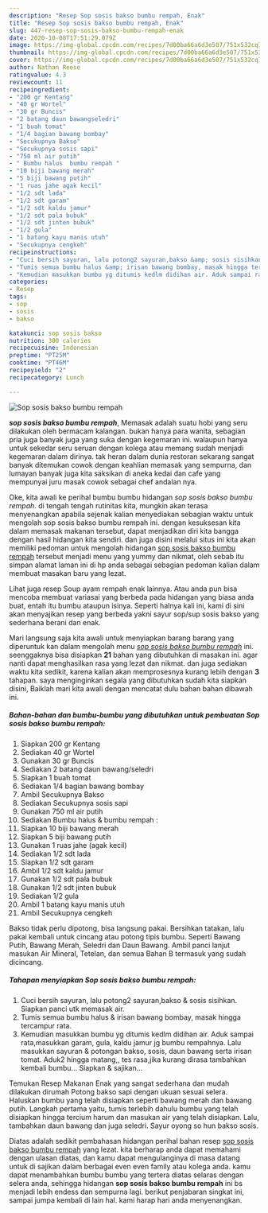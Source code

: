 ```yaml
---
description: "Resep Sop sosis bakso bumbu rempah, Enak"
title: "Resep Sop sosis bakso bumbu rempah, Enak"
slug: 447-resep-sop-sosis-bakso-bumbu-rempah-enak
date: 2020-10-08T17:51:29.079Z
image: https://img-global.cpcdn.com/recipes/7d00ba66a6d3e507/751x532cq70/sop-sosis-bakso-bumbu-rempah-foto-resep-utama.jpg
thumbnail: https://img-global.cpcdn.com/recipes/7d00ba66a6d3e507/751x532cq70/sop-sosis-bakso-bumbu-rempah-foto-resep-utama.jpg
cover: https://img-global.cpcdn.com/recipes/7d00ba66a6d3e507/751x532cq70/sop-sosis-bakso-bumbu-rempah-foto-resep-utama.jpg
author: Nathan Reese
ratingvalue: 4.3
reviewcount: 11
recipeingredient:
- "200 gr Kentang"
- "40 gr Wortel"
- "30 gr Buncis"
- "2 batang daun bawangseledri"
- "1 buah tomat"
- "1/4 bagian bawang bombay"
- "Secukupnya Bakso"
- "Secukupnya sosis sapi"
- "750 ml air putih"
- " Bumbu halus  bumbu rempah "
- "10 biji bawang merah"
- "5 biji bawang putih"
- "1 ruas jahe agak kecil"
- "1/2 sdt lada"
- "1/2 sdt garam"
- "1/2 sdt kaldu jamur"
- "1/2 sdt pala bubuk"
- "1/2 sdt jinten bubuk"
- "1/2 gula"
- "1 batang kayu manis utuh"
- "Secukupnya cengkeh"
recipeinstructions:
- "Cuci bersih sayuran, lalu potong2 sayuran,bakso &amp; sosis sisihkan. Siapkan panci utk memasak air."
- "Tumis semua bumbu halus &amp; irisan bawang bombay, masak hingga tercampur rata."
- "Kemudian masukkan bumbu yg ditumis kedlm didihan air. Aduk sampai rata,masukkan garam, gula, kaldu jamur jg bumbu rempahnya. Lalu masukkan sayuran &amp; potongan bakso, sosis, daun bawang serta irisan tomat. Aduk2 hingga matang,, tes rasa,jika kurang dirasa tambahkan kembali bumbu... Siapkan &amp; sajikan..."
categories:
- Resep
tags:
- sop
- sosis
- bakso

katakunci: sop sosis bakso 
nutrition: 300 calories
recipecuisine: Indonesian
preptime: "PT25M"
cooktime: "PT46M"
recipeyield: "2"
recipecategory: Lunch

---
```



![Sop sosis bakso bumbu rempah](https://img-global.cpcdn.com/recipes/7d00ba66a6d3e507/751x532cq70/sop-sosis-bakso-bumbu-rempah-foto-resep-utama.jpg)

<b><i>sop sosis bakso bumbu rempah</i></b>, Memasak adalah suatu hobi yang seru dilakukan oleh bermacam kalangan. bukan hanya para wanita, sebagian pria juga banyak juga yang suka dengan kegemaran ini. walaupun hanya untuk sekedar seru seruan dengan kolega atau memang sudah menjadi kegemaran dalam dirinya. tak heran dalam dunia restoran sekarang sangat banyak ditemukan cowok dengan keahlian memasak yang sempurna, dan lumayan banyak juga kita saksikan di aneka kedai dan cafe yang mempunyai juru masak cowok sebagai chef andalan nya.

Oke, kita awali ke perihal bumbu bumbu hidangan <i>sop sosis bakso bumbu rempah</i>. di tengah tengah rutinitas kita, mungkin akan terasa menyenangkan apabila sejenak kalian menyediakan sebagian waktu untuk mengolah sop sosis bakso bumbu rempah ini. dengan kesuksesan kita dalam memasak makanan tersebut, dapat menjadikan diri kita bangga dengan hasil hidangan kita sendiri. dan juga disini melalui situs ini kita akan memiliki pedoman untuk mengolah hidangan <u>sop sosis bakso bumbu rempah</u> tersebut menjadi menu yang yummy dan nikmat, oleh sebab itu simpan alamat laman ini di hp anda sebagai sebagian pedoman kalian dalam membuat masakan baru yang lezat.

Lihat juga resep Soup ayam rempah enak lainnya. Atau anda pun bisa mencoba membuat variasai yang berbeda pada hidangan yang biasa anda buat, entah itu bumbu ataupun isinya. Seperti halnya kali ini, kami di sini akan menyajikan resep yang berbeda yakni sayur sop/sup sosis bakso yang sederhana berani dan enak.


Mari langsung saja kita awali untuk menyiapkan barang barang yang diperuntuk kan dalam mengolah menu <u><i>sop sosis bakso bumbu rempah</i></u> ini. seenggaknya bisa disiapkan <b>21</b> bahan yang dibutuhkan di masakan ini. agar nanti dapat menghasilkan rasa yang lezat dan nikmat. dan juga sediakan waktu kita sedikit, karena kalian akan memprosesnya kurang lebih dengan <b>3</b> tahapan. saya menginginkan segala yang dibutuhkan sudah kita siapkan disini, Baiklah mari kita awali dengan mencatat dulu bahan bahan dibawah ini.

<!--inarticleads1-->

##### Bahan-bahan dan bumbu-bumbu yang dibutuhkan untuk pembuatan Sop sosis bakso bumbu rempah:

1. Siapkan 200 gr Kentang
1. Sediakan 40 gr Wortel
1. Gunakan 30 gr Buncis
1. Sediakan 2 batang daun bawang/seledri
1. Siapkan 1 buah tomat
1. Sediakan 1/4 bagian bawang bombay
1. Ambil Secukupnya Bakso
1. Sediakan Secukupnya sosis sapi
1. Gunakan 750 ml air putih
1. Sediakan  Bumbu halus &amp; bumbu rempah :
1. Siapkan 10 biji bawang merah
1. Siapkan 5 biji bawang putih
1. Gunakan 1 ruas jahe (agak kecil)
1. Sediakan 1/2 sdt lada
1. Siapkan 1/2 sdt garam
1. Ambil 1/2 sdt kaldu jamur
1. Gunakan 1/2 sdt pala bubuk
1. Gunakan 1/2 sdt jinten bubuk
1. Sediakan 1/2 gula
1. Ambil 1 batang kayu manis utuh
1. Ambil Secukupnya cengkeh


Bakso tidak perlu dipotong, bisa langsung pakai. Bersihkan tatakan, lalu pakai kembali untuk cincang atau potong tipis bumbu. Seperti Bawang Putih, Bawang Merah, Seledri dan Daun Bawang. Ambil panci lanjut masukan Air Mineral, Tetelan, dan semua Bahan B termasuk yang sudah dicincang. 

<!--inarticleads2-->

##### Tahapan menyiapkan Sop sosis bakso bumbu rempah:

1. Cuci bersih sayuran, lalu potong2 sayuran,bakso &amp; sosis sisihkan. Siapkan panci utk memasak air.
1. Tumis semua bumbu halus &amp; irisan bawang bombay, masak hingga tercampur rata.
1. Kemudian masukkan bumbu yg ditumis kedlm didihan air. Aduk sampai rata,masukkan garam, gula, kaldu jamur jg bumbu rempahnya. Lalu masukkan sayuran &amp; potongan bakso, sosis, daun bawang serta irisan tomat. Aduk2 hingga matang,, tes rasa,jika kurang dirasa tambahkan kembali bumbu... Siapkan &amp; sajikan...


Temukan Resep Makanan Enak yang sangat sederhana dan mudah dilakukan dirumah Potong bakso sapi dengan ukuan sesuai selera. Haluskan bumbu yang telah disiapkan seperti bawang merah dan bawang putih. Langkah pertama yaitu, tumis terlebih dahulu bumbu yang telah disiapkan hingga tercium harum dan masukan air yang telah disiapkan. Lalu, tambahkan daun bawang dan juga seledri. Sayur oyong so hun bakso sosis. 

Diatas adalah sedikit pembahasan hidangan perihal bahan resep <u>sop sosis bakso bumbu rempah</u> yang lezat. kita berharap anda dapat memahami dengan ulasan diatas, dan kamu dapat mengulanginya di masa datang untuk di sajikan dalam berbagai even even family atau kolega anda. kamu dapat menambahkan bumbu bumbu yang tertera diatas selaras dengan selera anda, sehingga hidangan <b>sop sosis bakso bumbu rempah</b> ini bs menjadi lebih endess dan sempurna lagi. berikut penjabaran singkat ini, sampai jumpa kembali di lain hal. kami harap hari anda menyenangkan.
